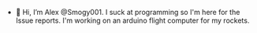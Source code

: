 - 👋 Hi, I’m Alex @Smogy001.
I suck at programming so I'm here for the Issue reports.
I'm working on an arduino flight computer for my rockets. 

<!---
Smogy001/Smogy001 is a ✨ special ✨ repository because its `README.md` (this file) appears on your GitHub profile.
You can click the Preview link to take a look at your changes.
--->
